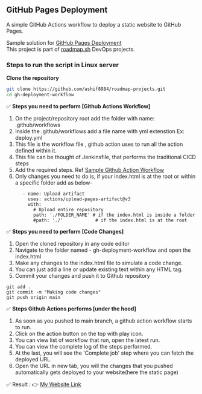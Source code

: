 ## GitHub Pages Deployment
A simple GitHub Actions workflow to deploy a static website to GitHub Pages.

Sample solution for [GitHub Pages Deployment](https://roadmap.sh/projects/github-actions-deployment-workflow)\
This project is part of [roadmap.sh](https://roadmap.sh/projects) DevOps projects.



### Steps to run the script in Linux server


**Clone the repository**

```sh
git clone https://github.com/ashif8984/roadmap-projects.git
cd gh-deployment-workflow
```


✅ **Steps you need to perform [Github Actions Workflow]**
1. On the project/repository root add the folder with name: .github/workflows
2. Inside the .github/workflows add a file name with yml extenstion Ex: deploy.yml
3. This file is the workflow file , github action uses to run all the action defined within it.
4. This file can be thought of Jenkinsfile, that performs the traditional CICD steps
5. Add the required steps. Ref [Sample Github Action Workflow](https://docs.github.com/en/actions/writing-workflows/quickstart#creating-your-first-workflow)
6. Only changes you need to do is, if your index.html is at the root or within a specific folder add as below-

```
      - name: Upload artifact
        uses: actions/upload-pages-artifact@v3
        with:
          # Upload entire repository
          path: './FOLDER_NAME' # if the index.html is inside a folder
          #path: './'            # if the index.html is at the root

```


✅ **Steps you need to perform [Code Changes]**
1. Open the cloned repository in any code editor
2. Navigate to the folder named - gh-deployment-workflow and open the index.html
3. Make any changes to the index.html file to simulate a code change.
4. You can just add a line or update existing text within any HTML tag.
5. Commit your changes and push it to Github repository

```
git add .
git commit -m "Making code changes"
git push origin main
```

✅ **Steps Github Actions performs [under the hood]**

1. As soon as you pushed to main branch, a github action workflow starts to run.
2. Click on the action button on the top with play icon.
3. You can view list of workflow that run, open the latest run.
4. You can view the complete log of the steps performed.
5. At the last, you will see the 'Complete job' step where you can fetch the deployed URL.
6. Open the URL in new tab, you will the changes that you pushed automatically gets deployed to your website(here the static page)




✅ Result : 👉 [My Website Link](https://ashif8984.github.io/roadmap-projects/)